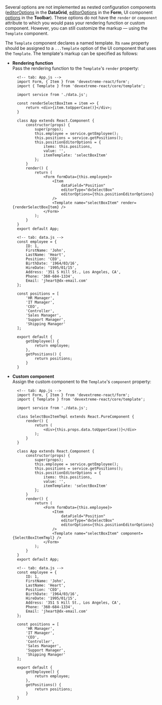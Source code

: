 Several options are not implemented as nested configuration components ([editorOptions](/api-reference/_hidden/GridBaseColumn/editorOptions.md '/Documentation/ApiReference/UI_Widgets/dxDataGrid/Configuration/columns/#editorOptions') in the **DataGrid**, [editorOptions](/api-reference/10%20UI%20Widgets/dxForm/5%20Item%20Types/SimpleItem/editorOptions.md '/Documentation/ApiReference/UI_Widgets/dxForm/Item_Types/SimpleItem/#editorOptions') in the **Form**, UI component [options](/api-reference/_hidden/dxToolbarItem/options.md '/Documentation/ApiReference/UI_Widgets/dxToolbar/Configuration/items/#options') in the **Toolbar**). These options do not have the `render` or `component` attribute to which you would pass your rendering function or custom component. However, you can still customize the markup &mdash; using the `Template` component.

The `Template` component declares a named template. Its `name` property should be assigned to a `...Template` option of the UI component that uses the `Template`. The template's markup can be specified as follows:

- **Rendering function**        
Pass the rendering function to the `Template`'s `render` property:

        <!-- tab: App.js -->
        import Form, { Item } from 'devextreme-react/form';
        import { Template } from 'devextreme-react/core/template';

        import service from './data.js';

        const renderSelectBoxItem = item => {
            return <div>{item.toUpperCase()}</div>;
        }

        class App extends React.Component {
            constructor(props) {
                super(props);
                this.employee = service.getEmployee();
                this.positions = service.getPositions();
                this.positionEditorOptions = {
                    items: this.positions,
                    value: '',
                    itemTemplate: 'selectBoxItem'
                };
            }
            render() {
                return (
                    <Form formData={this.employee}>
                        <Item
                            dataField="Position"
                            editorType="dxSelectBox"
                            editorOptions={this.positionEditorOptions}
                        />
                        <Template name="selectBoxItem" render={renderSelectBoxItem} />
                    </Form>
                );
            }
        }
        export default App;

        <!-- tab: data.js -->
        const employee = {
            ID: 1,
            FirstName: 'John',
            LastName: 'Heart',
            Position: 'CEO',
            BirthDate: '1964/03/16',
            HireDate: '1995/01/15',
            Address: '351 S Hill St., Los Angeles, CA',
            Phone: '360-684-1334',
            Email: 'jheart@dx-email.com'
        };

        const positions = [
            'HR Manager',
            'IT Manager',
            'CEO',
            'Controller',
            'Sales Manager',
            'Support Manager',
            'Shipping Manager'
        ];

        export default {
            getEmployee() {
                return employee;
            },
            getPositions() {
                return positions;
            }
        }

- **Custom component**          
Assign the custom component to the `Template`'s `component` property:

        <!-- tab: App.js -->
        import Form, { Item } from 'devextreme-react/form';
        import { Template } from 'devextreme-react/core/template';

        import service from './data.js';

        class SelectBoxItemTmpl extends React.PureComponent {
            render() {
                return (
                    <div>{this.props.data.toUpperCase()}</div>
                );
            }
        }

        class App extends React.Component {
            constructor(props) {
                super(props);
                this.employee = service.getEmployee();
                this.positions = service.getPositions();
                this.positionEditorOptions = {
                    items: this.positions,
                    value: '',
                    itemTemplate: 'selectBoxItem'
                };
            }
            render() {
                return (
                    <Form formData={this.employee}>
                        <Item
                            dataField="Position"
                            editorType="dxSelectBox"
                            editorOptions={this.positionEditorOptions}
                        />
                        <Template name="selectBoxItem" component={SelectBoxItemTmpl} />
                    </Form>
                );
            }
        }
        export default App;

        <!-- tab: data.js -->
        const employee = {
            ID: 1,
            FirstName: 'John',
            LastName: 'Heart',
            Position: 'CEO',
            BirthDate: '1964/03/16',
            HireDate: '1995/01/15',
            Address: '351 S Hill St., Los Angeles, CA',
            Phone: '360-684-1334',
            Email: 'jheart@dx-email.com'
        };

        const positions = [
            'HR Manager',
            'IT Manager',
            'CEO',
            'Controller',
            'Sales Manager',
            'Support Manager',
            'Shipping Manager'
        ];

        export default {
            getEmployee() {
                return employee;
            },
            getPositions() {
                return positions;
            }
        }